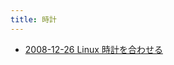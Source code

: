 ```yaml
---
title: 時計
---
```



- [2008-12-26 Linux 時計を合わせる](./../../../../../d/2008/12/26/Linux_時計を合わせる.md)




